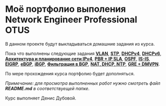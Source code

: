 # Моё портфолио выполения Network Engineer Professional OTUS

В данном проекте будут выкладываться домашние задания из курса.

Пока что выполнены следующие задания [**VLAN**](https://github.com/DenisDubovoy/otus_network_engineer_Dubovoy/blob/main/Lab01/README.md), [**STP**](https://github.com/DenisDubovoy/otus_network_engineer_Dubovoy/blob/main/Lab02/README.md), [**DHCPv4**](https://github.com/DenisDubovoy/otus_network_engineer_Dubovoy/blob/main/Lab03.1/README.md), [**DHCPv6**](https://github.com/DenisDubovoy/otus_network_engineer_Dubovoy/blob/main/Lab03.2/README.md), [**Архитектура и планирование сети IPv4**](https://github.com/DenisDubovoy/otus_network_engineer_Dubovoy/blob/main/Lab04/README.md), [**PBR + IP SLA**](https://github.com/DenisDubovoy/otus_network_engineer_Dubovoy/blob/main/Lab05/README.md), [**OSPF**](https://github.com/DenisDubovoy/otus_network_engineer_Dubovoy/blob/main/Lab06/README.md), [**IS-IS**](https://github.com/DenisDubovoy/otus_network_engineer_Dubovoy/blob/main/Lab07/README.md), [**EIGRP**](https://github.com/DenisDubovoy/otus_network_engineer_Dubovoy/blob/main/Lab08/README.md), [**eBGP**](https://github.com/DenisDubovoy/otus_network_engineer_Dubovoy/blob/main/Lab09/eBGP.md), [**iBGP**](https://github.com/DenisDubovoy/otus_network_engineer_Dubovoy/blob/main/Lab10/README.md), [**Фильтрация в BGP**](https://github.com/DenisDubovoy/otus_network_engineer_Dubovoy/blob/main/Lab11/README.md), [**NAT, DHCP, NTP**](https://github.com/DenisDubovoy/otus_network_engineer_Dubovoy/blob/main/Lab12/README.md), [**GRE + DMVPN**](https://github.com/DenisDubovoy/otus_network_engineer_Dubovoy/blob/main/Lab13/README.md). 

По мере прохождения курса портфолио будет дополняться.

*Примечание: для просмотра выполненных работ нужно смотреть файл **README.md** в соответствуещей папке.*

Курс выполняет Денис Дубовой.